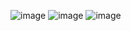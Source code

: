 ![image](https://user-images.githubusercontent.com/99672298/201322346-d2eaa2e0-ef5b-4777-b623-219036aae42b.png)
![image](https://user-images.githubusercontent.com/99672298/201322404-861a422e-8a42-4510-a485-962f32877142.png)
![image](https://user-images.githubusercontent.com/99672298/201322541-6775f130-3208-4f11-b83c-be39f2c6e94c.png)
